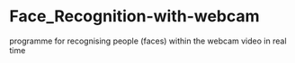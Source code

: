 # Face_Recognition-with-webcam
programme for recognising people (faces) within the webcam video in real time
